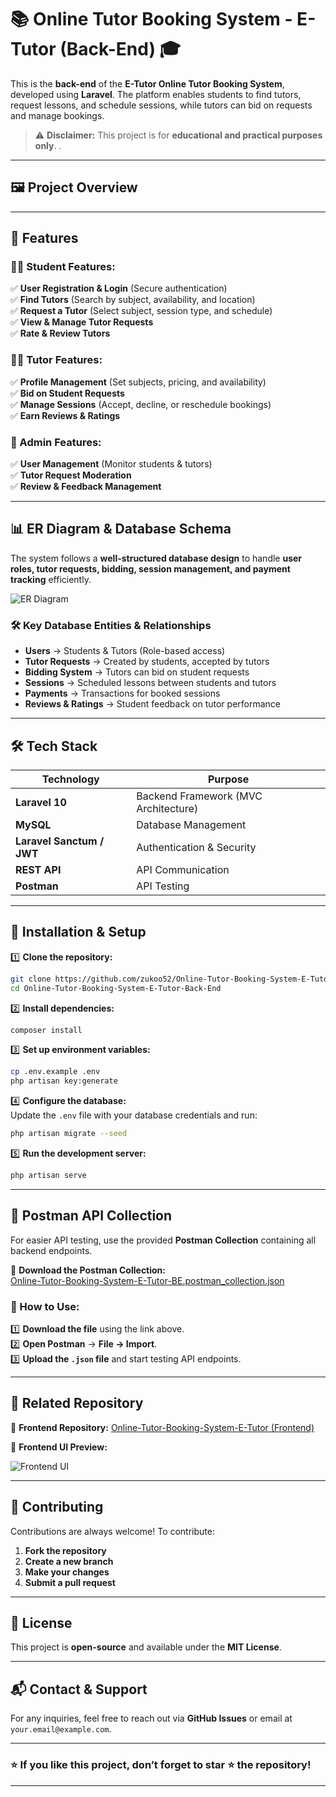 

# **📚 Online Tutor Booking System - E-Tutor (Back-End) 🎓**  

This is the **back-end** of the **E-Tutor Online Tutor Booking System**, developed using **Laravel**. The platform enables students to find tutors, request lessons, and schedule sessions, while tutors can bid on requests and manage bookings.  

> ⚠️ **Disclaimer:** This project is for **educational and practical purposes only**. .  

---

## **🖼️ Project Overview**  

---

## **🌟 Features**  

### **👩‍🎓 Student Features:**  
✅ **User Registration & Login** (Secure authentication)  
✅ **Find Tutors** (Search by subject, availability, and location)  
✅ **Request a Tutor** (Select subject, session type, and schedule)  
✅ **View & Manage Tutor Requests**  
✅ **Rate & Review Tutors**  

### **👨‍🏫 Tutor Features:**  
✅ **Profile Management** (Set subjects, pricing, and availability)  
✅ **Bid on Student Requests**  
✅ **Manage Sessions** (Accept, decline, or reschedule bookings)  
✅ **Earn Reviews & Ratings**  

### **🔧 Admin Features:**  
✅ **User Management** (Monitor students & tutors)  
✅ **Tutor Request Moderation**  
✅ **Review & Feedback Management**  

---

## **📊 ER Diagram & Database Schema**  

The system follows a **well-structured database design** to handle **user roles, tutor requests, bidding, session management, and payment tracking** efficiently.  

![ER Diagram](https://github.com/user-attachments/assets/ebfb8254-fdef-4bff-ba06-7f3309268946)  

### **🛠️ Key Database Entities & Relationships**  
- **Users** → Students & Tutors (Role-based access)  
- **Tutor Requests** → Created by students, accepted by tutors  
- **Bidding System** → Tutors can bid on student requests  
- **Sessions** → Scheduled lessons between students and tutors  
- **Payments** → Transactions for booked sessions  
- **Reviews & Ratings** → Student feedback on tutor performance  

---

## **🛠️ Tech Stack**  

| **Technology**  | **Purpose**  |
|---------------|------------|
| **Laravel 10**  | Backend Framework (MVC Architecture)  |
| **MySQL**  | Database Management  |
| **Laravel Sanctum / JWT**  | Authentication & Security  |
| **REST API**  | API Communication  |
| **Postman**  | API Testing  |

---

## **🚀 Installation & Setup**  

1️⃣ **Clone the repository:**  
```bash
git clone https://github.com/zukoo52/Online-Tutor-Booking-System-E-Tutor-Back-End.git
cd Online-Tutor-Booking-System-E-Tutor-Back-End
```

2️⃣ **Install dependencies:**  
```bash
composer install
```

3️⃣ **Set up environment variables:**  
```bash
cp .env.example .env
php artisan key:generate
```

4️⃣ **Configure the database:**  
Update the `.env` file with your database credentials and run:  
```bash
php artisan migrate --seed
```

5️⃣ **Run the development server:**  
```bash
php artisan serve
```

---

## **📩 Postman API Collection**  

For easier API testing, use the provided **Postman Collection** containing all backend endpoints.  

🔗 **Download the Postman Collection:**  
[Online-Tutor-Booking-System-E-Tutor-BE.postman_collection.json](https://github.com/user-attachments/files/19012678/Online-Tutor-Booking-System-E-Tutor-BE.postman_collection.json)  

### **📌 How to Use:**  
1️⃣ **Download the file** using the link above.  
2️⃣ **Open Postman** → **File → Import**.  
3️⃣ **Upload the `.json` file** and start testing API endpoints.  

---

## **🔗 Related Repository**  

🔹 **Frontend Repository:** [Online-Tutor-Booking-System-E-Tutor (Frontend)](https://github.com/zukoo52/Front-End-Online-Tutor-Booking-System-E-Tutor.git)  

🔹 **Frontend UI Preview:**  

![Frontend UI](https://github.com/user-attachments/assets/3770910a-f9da-4c39-80eb-97d3743ff492)  

---

## **🤝 Contributing**  

Contributions are always welcome! To contribute:  
1. **Fork the repository**  
2. **Create a new branch**  
3. **Make your changes**  
4. **Submit a pull request**  

---

## **📜 License**  

This project is **open-source** and available under the **MIT License**.  

---

## **📬 Contact & Support**  

For any inquiries, feel free to reach out via **GitHub Issues** or email at `your.email@example.com`.  

---

### ⭐ **If you like this project, don’t forget to star ⭐ the repository!**  

---

